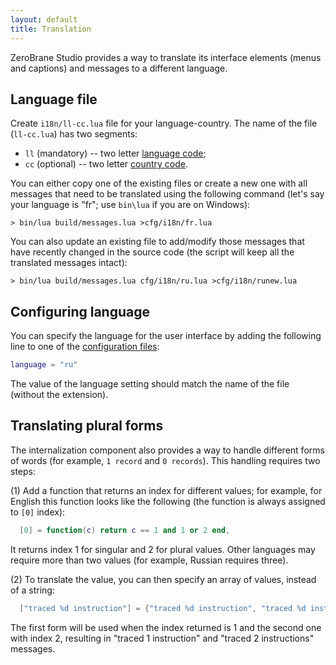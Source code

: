 ```yaml
---
layout: default
title: Translation
---
```


ZeroBrane Studio provides a way to translate its interface elements (menus and captions) and messages to a different language.

## Language file

Create `i18n/ll-cc.lua` file for your language-country. The name of the file (`ll-cc.lua`) has two segments:

* `ll` (mandatory) -- two letter [language code](http://en.wikipedia.org/wiki/List_of_ISO_639-1_codes);
* `cc` (optional) -- two letter [country code](http://en.wikipedia.org/wiki/ISO_3166-1#Officially_assigned_code_elements).

You can either copy one of the existing files or create a new one with all messages that need to be translated using the following command (let's say your language is "fr"; use `bin\lua` if you are on Windows):

```
> bin/lua build/messages.lua >cfg/i18n/fr.lua
```

You can also update an existing file to add/modify those messages that have recently changed in the source code (the script will keep all the translated messages intact):

```
> bin/lua build/messages.lua cfg/i18n/ru.lua >cfg/i18n/runew.lua
```

## Configuring language

You can specify the language for the user interface by adding the following line to one of the [configuration files](doc-configuration):

```lua
language = "ru"
```

The value of the language setting should match the name of the file (without the extension).

## Translating plural forms

The internalization component also provides a way to handle different forms of words (for example, `1 record` and `0 records`).
This handling requires two steps:

(1) Add a function that returns an index for different values; for example, for English this function looks like the following (the function is always assigned to `[0]` index):

```lua
  [0] = function(c) return c == 1 and 1 or 2 end,
```

It returns index 1 for singular and 2 for plural values.
Other languages may require more than two values (for example, Russian requires three).

(2) To translate the value, you can then specify an array of values, instead of a string:

```lua
  ["traced %d instruction"] = {"traced %d instruction", "traced %d instructions"}, -- src\editor\debugger.lua
```

The first form will be used when the index returned is 1 and the second one with index 2, resulting in "traced 1 instruction" and "traced 2 instructions" messages.

